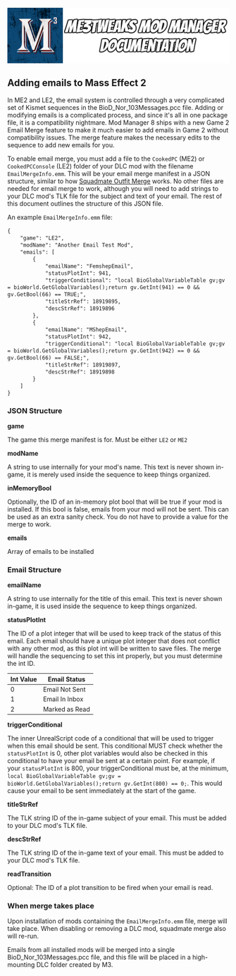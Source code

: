 ![Documentation Image](images/documentation_header.png)

## Adding emails to Mass Effect 2
In ME2 and LE2, the email system is controlled through a very complicated set of Kismet sequences in the BioD_Nor_103Messages.pcc file. Adding or modifying emails is a complicated process, and since it's all in one package file, it is a compatibility nightmare. Mod Manager 8 ships with a new Game 2 Email Merge feature to make it much easier to add emails in Game 2 without compatibility issues. The merge feature makes the necessary edits to the sequence to add new emails for you.

To enable email merge, you must add a file to the `CookedPC` (ME2) or `CookedPCConsole` (LE2) folder of your DLC mod with the filename `EmailMergeInfo.emm`. This will be your email merge manifest in a JSON structure, similar to how [Squadmate Outfit Merge](squadmate_outfit_merge.md) works. No other files are needed for email merge to work, although you will need to add strings to your DLC mod's TLK file for the subject and text of your email. The rest of this document outlines the structure of this JSON file.

An example `EmailMergeInfo.emm` file:

```{
{    
    "game": "LE2",
    "modName": "Another Email Test Mod",
    "emails": [
        {
            "emailName": "FemshepEmail",
            "statusPlotInt": 941,
            "triggerConditional": "local BioGlobalVariableTable gv;gv = bioWorld.GetGlobalVariables();return gv.GetInt(941) == 0 && gv.GetBool(66) == TRUE;",
            "titleStrRef": 18919895,
            "descStrRef": 18919896
        },
        {
            "emailName": "MShepEmail",
            "statusPlotInt": 942,
            "triggerConditional": "local BioGlobalVariableTable gv;gv = bioWorld.GetGlobalVariables();return gv.GetInt(942) == 0 && gv.GetBool(66) == FALSE;",
            "titleStrRef": 18919897,
            "descStrRef": 18919898
        }
    ]
}
```

### JSON Structure

**game**

The game this merge manifest is for. Must be either `LE2` or `ME2`

**modName**

A string to use internally for your mod's name. This text is never shown in-game, it is merely used inside the sequence to keep things organized.

**inMemoryBool**

Optionally, the ID of an in-memory plot bool that will be true if your mod is installed. If this bool is false, emails from your mod will not be sent. This can be used as an extra sanity check. You do not have to provide a value for the merge to work.

**emails**

Array of emails to be installed

### Email Structure

**emailName**

A string to use internally for the title of this email. This text is never shown in-game, it is used inside the sequence to keep things organized.

**statusPlotInt**

The ID of a plot integer that will be used to keep track of the status of this email. Each email should have a unique plot integer that does not conflict with any other mod, as this plot int will be written to save files. The merge will handle the sequencing to set this int properly, but you must determine the int ID.

| Int Value | Email Status   |
| --------- | -------------- |
| 0         | Email Not Sent |
| 1         | Email In Inbox |
| 2         | Marked as Read |

**triggerConditional**

The inner UnrealScript code of a conditional that will be used to trigger when this email should be sent. This conditional MUST check whether the `statusPlotInt` is 0, other plot variables would also be checked in this conditional to have your email be sent at a certain point. For example, if your `statusPlotInt` is 800, your triggerConditional must be, at the minimum, `local BioGlobalVariableTable gv;gv = bioWorld.GetGlobalVariables();return gv.GetInt(800) == 0;`. This would cause your email to be sent immediately at the start of the game. 

**titleStrRef**

The TLK string ID of the in-game subject of your email. This must be added to your DLC mod's TLK file.

**descStrRef**

The TLK string ID of the in-game text of your email. This must be added to your DLC mod's TLK file.

**readTransition**

Optional: The ID of a plot transition to be fired when your email is read.

### When merge takes place

Upon installation of mods containing the `EmailMergeInfo.emm` file, merge will take place. When disabling or removing a DLC mod, squadmate merge also will re-run.

Emails from all installed mods will be merged into a single BioD_Nor_103Messages.pcc file, and this file will be placed in a high-mounting DLC folder created by M3.
